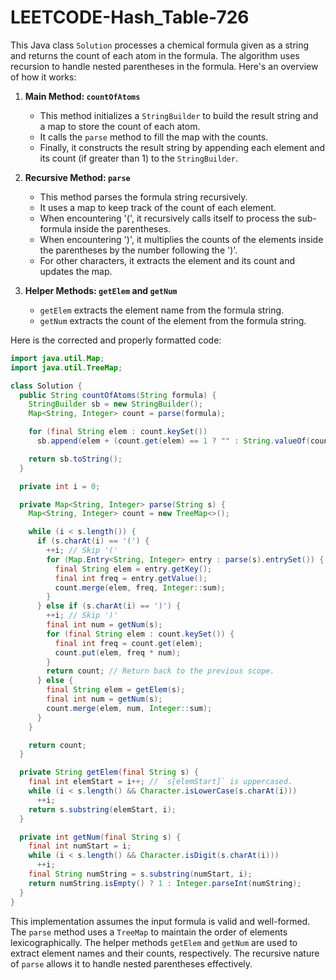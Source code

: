 # LEETCODE-Hash_Table-726
This Java class `Solution` processes a chemical formula given as a string and returns the count of each atom in the formula. The algorithm uses recursion to handle nested parentheses in the formula. Here's an overview of how it works:

1. **Main Method: `countOfAtoms`**
   - This method initializes a `StringBuilder` to build the result string and a map to store the count of each atom.
   - It calls the `parse` method to fill the map with the counts.
   - Finally, it constructs the result string by appending each element and its count (if greater than 1) to the `StringBuilder`.

2. **Recursive Method: `parse`**
   - This method parses the formula string recursively.
   - It uses a map to keep track of the count of each element.
   - When encountering '(', it recursively calls itself to process the sub-formula inside the parentheses.
   - When encountering ')', it multiplies the counts of the elements inside the parentheses by the number following the ')'.
   - For other characters, it extracts the element and its count and updates the map.

3. **Helper Methods: `getElem` and `getNum`**
   - `getElem` extracts the element name from the formula string.
   - `getNum` extracts the count of the element from the formula string.

Here is the corrected and properly formatted code:

```java
import java.util.Map;
import java.util.TreeMap;

class Solution {
  public String countOfAtoms(String formula) {
    StringBuilder sb = new StringBuilder();
    Map<String, Integer> count = parse(formula);

    for (final String elem : count.keySet())
      sb.append(elem + (count.get(elem) == 1 ? "" : String.valueOf(count.get(elem))));

    return sb.toString();
  }

  private int i = 0;

  private Map<String, Integer> parse(String s) {
    Map<String, Integer> count = new TreeMap<>();

    while (i < s.length()) {
      if (s.charAt(i) == '(') {
        ++i; // Skip '('
        for (Map.Entry<String, Integer> entry : parse(s).entrySet()) {
          final String elem = entry.getKey();
          final int freq = entry.getValue();
          count.merge(elem, freq, Integer::sum);
        }
      } else if (s.charAt(i) == ')') {
        ++i; // Skip ')'
        final int num = getNum(s);
        for (final String elem : count.keySet()) {
          final int freq = count.get(elem);
          count.put(elem, freq * num);
        }
        return count; // Return back to the previous scope.
      } else {
        final String elem = getElem(s);
        final int num = getNum(s);
        count.merge(elem, num, Integer::sum);
      }
    }

    return count;
  }

  private String getElem(final String s) {
    final int elemStart = i++; // `s[elemStart]` is uppercased.
    while (i < s.length() && Character.isLowerCase(s.charAt(i)))
      ++i;
    return s.substring(elemStart, i);
  }

  private int getNum(final String s) {
    final int numStart = i;
    while (i < s.length() && Character.isDigit(s.charAt(i)))
      ++i;
    final String numString = s.substring(numStart, i);
    return numString.isEmpty() ? 1 : Integer.parseInt(numString);
  }
}
```

This implementation assumes the input formula is valid and well-formed. The `parse` method uses a `TreeMap` to maintain the order of elements lexicographically. The helper methods `getElem` and `getNum` are used to extract element names and their counts, respectively. The recursive nature of `parse` allows it to handle nested parentheses effectively.
